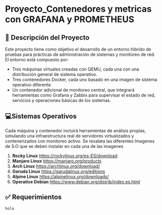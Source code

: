 # Proyecto_Contenedores y metricas con GRAFANA y PROMETHEUS
## 📌 **Descripción del Proyecto**
Este proyecto tiene como objetivo el desarrollo de un entorno híbrido de pruebas para prácticas de administración de sistemas y monitoreo de red. El entorno está compuesto por:
* Tres máquinas virtuales creadas con QEMU, cada una con una distribución general de sistema operativo.
* Tres contenedores Docker, cada uno basado en una imagen de sistema operativo diferente.
* Un contenedor adicional de monitoreo central, que integrará herramientas como Grafana y Zabbix para supervisar el estado de red, servicios y operaciones básicas de los sistemas.

## 💻**Sistemas Operativos** 
Cada máquina y contenedor incluirá herramientas de análisis propias, simulando una infraestructura real de servidores virtualizados y contenerizados con monitoreo activo.
Se resalata las diferentes Imagenes de S.O que se deben instalar en cada una de las imagenes 

1. **Rocky Linux** https://rockylinux.org/es-ES/download
2. **Manjaro Linux** https://manjaro.org/products 
3. **Arch Linux** https://archlinux.org/download/
4. **Garuda Linux** https://garudalinux.org/editions 
5. **Alpine Linux** https://alpinelinux.org/downloads/
6. **Operative Debian** https://www.debian.org/distrib/index.es.html

## ✅ **Requerimientos**
    hola

